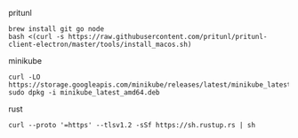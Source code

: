 pritunl

```shell
brew install git go node
bash <(curl -s https://raw.githubusercontent.com/pritunl/pritunl-client-electron/master/tools/install_macos.sh)
```

minikube

```shell
curl -LO https://storage.googleapis.com/minikube/releases/latest/minikube_latest_amd64.deb
sudo dpkg -i minikube_latest_amd64.deb
```

rust
```shell
curl --proto '=https' --tlsv1.2 -sSf https://sh.rustup.rs | sh
```


